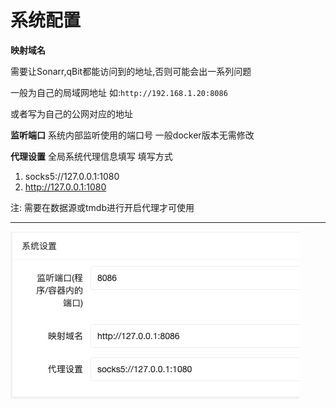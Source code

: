 # 系统配置

**映射域名**

需要让Sonarr,qBit都能访问到的地址,否则可能会出一系列问题

一般为自己的局域网地址 如:`http://192.168.1.20:8086`

或者写为自己的公网对应的地址

**监听端口**
系统内部监听使用的端口号 一般docker版本无需修改

**代理设置** 
全局系统代理信息填写
填写方式
1. socks5://127.0.0.1:1080
2. http://127.0.0.1:1080

注: 需要在数据源或tmdb进行开启代理才可使用

****
![img.png](../assets/system.png)
